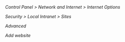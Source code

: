 *Control Panel > Network and Internet > Internet Options*
[](images/internet-options-01.png)

*Security > Local Intranet > Sites*
[](images/internet-options-02.png)

*Advanced*
[](images/internet-options-03.png)

*Add website*
[](images/internet-options-04.png)
